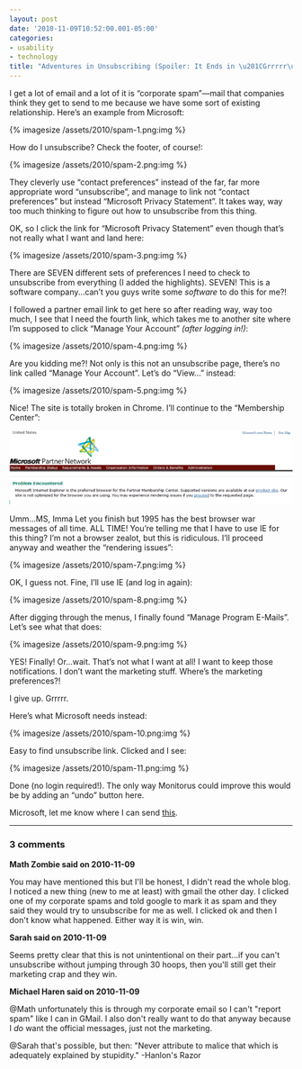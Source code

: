 ```yaml
---
layout: post
date: '2010-11-09T10:52:00.001-05:00'
categories:
- usability
- technology
title: "Adventures in Unsubscribing (Spoiler: It Ends in \u201CGrrrrr\u201D)"
---
```


I get a lot of email and a lot of it is “corporate spam”—mail that companies think they get to send to me because we have some sort of existing relationship. Here’s an example from Microsoft:

{% imagesize /assets/2010/spam-1.png:img %}

How do I unsubscribe? Check the footer, of course!:

{% imagesize /assets/2010/spam-2.png:img %}

They cleverly use “contact preferences” instead of the far, far more appropriate word “unsubscribe”, and manage to link not “contact preferences” but instead “Microsoft Privacy Statement”. It takes way, way too much thinking to figure out how to unsubscribe from this thing.

OK, so I click the link for “Microsoft Privacy Statement” even though that’s not really what I want and land here:

{% imagesize /assets/2010/spam-3.png:img %}

There are SEVEN different sets of preferences I need to check to unsubscribe from everything (I added the highlights). SEVEN! This is a software company...can’t you guys write some *software* to do this for me?!

I followed a partner email link to get here so after reading way, way too much, I see that I need the fourth link, which takes me to another site where I’m supposed to click “Manage Your Account” *(after logging in!)*:

{% imagesize /assets/2010/spam-4.png:img %}

Are you kidding me?! Not only is this not an unsubscribe page, there’s no link called “Manage Your Account”. Let’s do “View...” instead:

{% imagesize /assets/2010/spam-5.png:img %}

Nice! The site is totally broken in Chrome. I’ll continue to the “Membership Center”:

![](/assets/2010/spam-6.png)      

Umm...MS, Imma Let you finish but 1995 has the best browser war messages of all time. ALL TIME! You’re telling me that I have to use IE for this thing? I’m not a browser zealot, but this is ridiculous. I’ll proceed anyway and weather the “rendering issues”:

{% imagesize /assets/2010/spam-7.png:img %}

OK, I guess not. Fine, I’ll use IE (and log in again):

{% imagesize /assets/2010/spam-8.png:img %}

After digging through the menus, I finally found “Manage Program E-Mails”. Let’s see what that does:

{% imagesize /assets/2010/spam-9.png:img %}

YES! Finally! Or...wait. That’s not what I want at all! I want to keep those notifications. I don’t want the marketing stuff. Where’s the marketing preferences?!

I give up. Grrrrr.

Here’s what Microsoft needs instead:

{% imagesize /assets/2010/spam-10.png:img %}

Easy to find unsubscribe link. Clicked and I see:

{% imagesize /assets/2010/spam-11.png:img %}

Done (no login required!). The only way Monitorus could improve this would be by adding an “undo” button here.

Microsoft, let me know where I can send [this](http://www.amazon.com/dp/0321344758/).

---

### 3 comments

**Math Zombie said on 2010-11-09**

You may have mentioned this but I'll be honest, I didn't read the whole blog. I noticed a new thing (new to me at least) with gmail the other day. I clicked one of my corporate spams and told google to mark it as spam and they said they would try to unsubscribe for me as well. I clicked ok and then I don't know what happened. Either way it is win, win.

**Sarah said on 2010-11-09**

Seems pretty clear that this is not unintentional on their part...if you can't unsubscribe without jumping through 30 hoops, then you'll still get their marketing crap and they win.

**Michael Haren said on 2010-11-09**

@Math unfortunately this is through my corporate email so I can't "report spam" like I can in GMail. I also don't really want to do that anyway because I *do* want the official messages, just not the marketing.

@Sarah that's possible, but then: "Never attribute to malice that which is adequately explained by stupidity." -Hanlon's Razor

